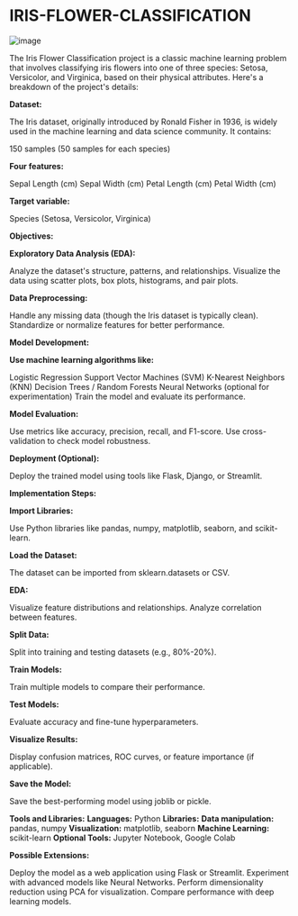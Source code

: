 # IRIS-FLOWER-CLASSIFICATION

![image](https://github.com/user-attachments/assets/601164f1-cf44-413f-967a-fa1f7086a87b)

The Iris Flower Classification project is a classic machine learning problem that involves classifying iris flowers into one of three species: Setosa, Versicolor, and Virginica, based on their physical attributes. Here's a breakdown of the project's details:

**Dataset:**

The Iris dataset, originally introduced by Ronald Fisher in 1936, is widely used in the machine learning and data science community. It contains:

150 samples (50 samples for each species)

**Four features:**

Sepal Length (cm)
Sepal Width (cm)
Petal Length (cm)
Petal Width (cm)

**Target variable:**

Species (Setosa, Versicolor, Virginica)

**Objectives:**

**Exploratory Data Analysis (EDA):**

Analyze the dataset's structure, patterns, and relationships.
Visualize the data using scatter plots, box plots, histograms, and pair plots.

**Data Preprocessing:**

Handle any missing data (though the Iris dataset is typically clean).
Standardize or normalize features for better performance.

**Model Development:**

**Use machine learning algorithms like:**

Logistic Regression
Support Vector Machines (SVM)
K-Nearest Neighbors (KNN)
Decision Trees / Random Forests
Neural Networks (optional for experimentation)
Train the model and evaluate its performance.

**Model Evaluation:**

Use metrics like accuracy, precision, recall, and F1-score.
Use cross-validation to check model robustness.

**Deployment (Optional):**

Deploy the trained model using tools like Flask, Django, or Streamlit.

**Implementation Steps:**

**Import Libraries:**

Use Python libraries like pandas, numpy, matplotlib, seaborn, and scikit-learn.

**Load the Dataset:**

The dataset can be imported from sklearn.datasets or CSV.

**EDA:**

Visualize feature distributions and relationships.
Analyze correlation between features.

**Split Data:**

Split into training and testing datasets (e.g., 80%-20%).

**Train Models:**

Train multiple models to compare their performance.

**Test Models:**

Evaluate accuracy and fine-tune hyperparameters.

**Visualize Results:**

Display confusion matrices, ROC curves, or feature importance (if applicable).

**Save the Model:**

Save the best-performing model using joblib or pickle.

**Tools and Libraries:**
**Languages:** Python
**Libraries:**
**Data manipulation:** pandas, numpy
**Visualization:** matplotlib, seaborn
**Machine Learning:** scikit-learn
**Optional Tools:** Jupyter Notebook, Google Colab

**Possible Extensions:**

Deploy the model as a web application using Flask or Streamlit.
Experiment with advanced models like Neural Networks.
Perform dimensionality reduction using PCA for visualization.
Compare performance with deep learning models.
